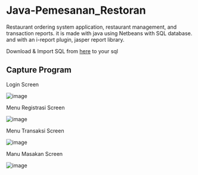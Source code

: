 # Java-Pemesanan_Restoran
Restaurant ordering system application, restaurant management, and transaction reports. it is made with java using Netbeans with SQL database. and with an i-report plugin, jasper report library.

Download & Import SQL from [here](https://github.com/Wendritp/Java-Pemesanan_Restoran/tree/master/sql) to your sql

## **Capture Program**
Login Screen

![image](https://user-images.githubusercontent.com/44396891/213962515-d2370e70-80b9-454e-a800-e62a2ae6fbb8.png)




Menu Registrasi Screen

![image](https://user-images.githubusercontent.com/44396891/213962574-a8730634-49e6-4d80-add2-ffebfe96f9ed.png)

Menu Transaksi Screen

![image](https://user-images.githubusercontent.com/44396891/213962910-31a94776-cb65-491d-b7ff-73bd2e802d1e.png)

Manu Masakan Screen

![image](https://user-images.githubusercontent.com/44396891/213963013-4048665b-53ad-4e2e-89ed-377f3abca2ef.png)

